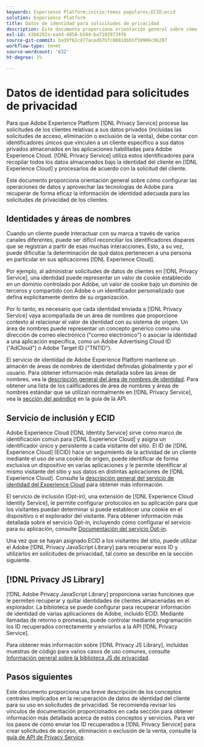 ```yaml
---
keywords: Experience Platform;inicio;temas populares;ECID;ecid
solution: Experience Platform
title: Datos de identidad para solicitudes de privacidad
description: Este documento proporciona orientación general sobre cómo configurar las operaciones de datos y aprovechar las tecnologías de Adobe para recuperar de forma eficaz la información de identidad adecuada para las solicitudes de privacidad de los clientes.
exl-id: 43b0292a-ea4d-4858-b584-ba71029724f6
source-git-commit: ba39f62cd77acedb7bfc0081dbb5f59906c9b287
workflow-type: tm+mt
source-wordcount: '632'
ht-degree: 1%

---
```


# Datos de identidad para solicitudes de privacidad

Para que Adobe Experience Platform [!DNL Privacy Service] procese las solicitudes de los clientes relativas a sus datos privados (incluidas las solicitudes de acceso, eliminación o exclusión de la venta), debe contar con identificadores únicos que vinculen a un cliente específico a sus datos privados almacenados en las aplicaciones habilitadas para Adobe Experience Cloud. [!DNL Privacy Service] utiliza estos identificadores para recopilar todos los datos almacenados bajo la identidad del cliente en [!DNL Experience Cloud] y procesarlos de acuerdo con la solicitud del cliente.

Este documento proporciona orientación general sobre cómo configurar las operaciones de datos y aprovechar las tecnologías de Adobe para recuperar de forma eficaz la información de identidad adecuada para las solicitudes de privacidad de los clientes.

## Identidades y áreas de nombres

Cuando un cliente puede interactuar con su marca a través de varios canales diferentes, puede ser difícil reconciliar los identificadores dispares que se registran a partir de esas muchas interacciones. Esto, a su vez, puede dificultar la determinación de qué datos pertenecen a una persona en particular en sus aplicaciones [!DNL Experience Cloud].

Por ejemplo, al administrar solicitudes de datos de clientes en [!DNL Privacy Service], una identidad puede representar un valor de cookie establecido en un dominio controlado por Adobe, un valor de cookie bajo un dominio de terceros y compartido con Adobe o un identificador personalizado que defina explícitamente dentro de su organización.

Por lo tanto, es necesario que cada identidad enviada a [!DNL Privacy Service] vaya acompañada de un área de nombres que proporcione contexto al relacionar el valor de identidad con su sistema de origen. Un área de nombres puede representar un concepto genérico como una dirección de correo electrónico (&quot;correo electrónico&quot;) o asociar la identidad a una aplicación específica, como un Adobe Advertising Cloud ID (&quot;AdCloud&quot;) o Adobe Target ID (&quot;TNTID&quot;).

El servicio de identidad de Adobe Experience Platform mantiene un almacén de áreas de nombres de identidad definidas globalmente y por el usuario. Para obtener información más detallada sobre las áreas de nombres, vea la [descripción general del área de nombres de identidad](../identity-service/features/namespaces.md). Para obtener una lista de los calificadores de área de nombres y áreas de nombres estándar que se utilizan normalmente en [!DNL Privacy Service], vea la [sección del apéndice](api/appendix.md) en la guía de la API.

## Servicio de inclusión y ECID

Adobe Experience Cloud [!DNL Identity Service] sirve como marco de identificación común para [!DNL Experience Cloud] y asigna un identificador único y persistente a cada visitante del sitio. El ID de [!DNL Experience Cloud] (ECID) hace un seguimiento de la actividad de un cliente mediante el uso de una cookie de origen, puede identificar de forma exclusiva un dispositivo en varias aplicaciones y le permite identificar al mismo visitante del sitio y sus datos en distintas aplicaciones de [!DNL Experience Cloud]. Consulte la [descripción general del servicio de identidad del Experience Cloud](https://experienceleague.adobe.com/docs/id-service/using/intro/overview.html?lang=es) para obtener más información.

El servicio de inclusión (Opt-in), una extensión de [!DNL Experience Cloud Identity Service], le permite configurar protocolos en su aplicación para que los visitantes puedan determinar si puede establecer una cookie en el dispositivo o el explorador del visitante. Para obtener información más detallada sobre el servicio Opt-in, incluyendo cómo configurar el servicio para su aplicación, consulte [Documentación del servicio Opt-in](https://experienceleague.adobe.com/docs/id-service/using/implementation/opt-in-service/optin-overview.html?lang=es).

Una vez que se hayan asignado ECID a los visitantes del sitio, puede utilizar el Adobe [!DNL Privacy JavaScript Library] para recuperar esos ID y utilizarlos en solicitudes de privacidad, tal como se describe en la sección siguiente.

## [!DNL Privacy JS Library]

[!DNL Adobe Privacy JavaScript Library] proporciona varias funciones que le permiten recuperar y quitar identidades de clientes almacenadas en el explorador. La biblioteca se puede configurar para recuperar información de identidad de varias aplicaciones de Adobe, incluido ECID. Mediante llamadas de retorno o promesas, puede controlar mediante programación los ID recuperados correctamente y enviarlos a la API [!DNL Privacy Service].

Para obtener más información sobre [!DNL Privacy JS Library], incluidas muestras de código para varios casos de uso comunes, consulte [Información general sobre la biblioteca JS de privacidad](js-library.md).

## Pasos siguientes

Este documento proporciona una breve descripción de los conceptos centrales implicados en la recuperación de datos de identidad del cliente para su uso en solicitudes de privacidad. Se recomienda revisar los vínculos de documentación proporcionados en cada sección para obtener información más detallada acerca de estos conceptos y servicios. Para ver los pasos de cómo enviar los ID recuperados a [!DNL Privacy Service] para crear solicitudes de acceso, eliminación o exclusión de la venta, consulte la [guía de API de Privacy Service](api/overview.md).
